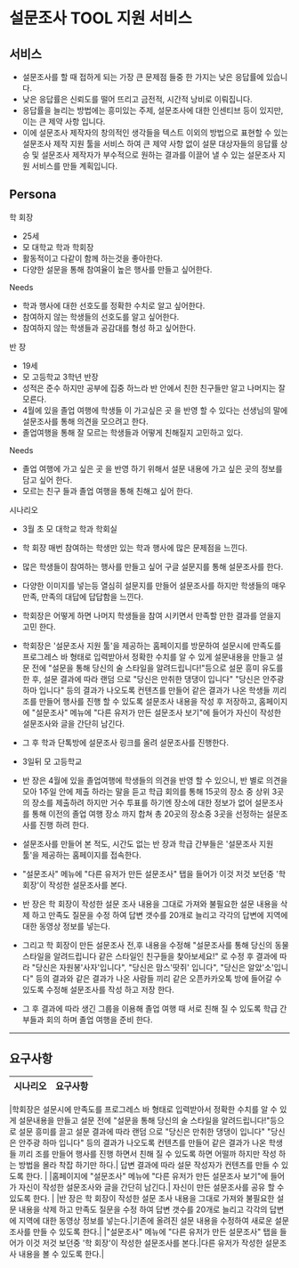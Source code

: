 # 설문조사 TOOL 지원 서비스
## 서비스
- 설문조사를 할 때 접하게 되는 가장 큰 문제점 들중 한 가지는 낮은 응답률에 있습니다.
- 낮은 응답률은 신뢰도를 떨어 뜨리고 금전적, 시간적 낭비로 이뤄집니다.
- 응답률을 늘리는 방법에는 흥미있는 주제, 설문조사에 대한 인센티브 등이 있지만, 이는 큰 제약 사항 입니다.
- 이에 설문조사 제작자의 창의적인 생각들을 텍스트 이외의 방법으로 표현할 수 있는 설문조사 제작 지원 툴을 서비스
하여 큰 제약 사항 없이 설문 대상자들의 응답률 상승 및 설문조사 제작자가 부수적으로 원하는 결과를 
이끌어 낼 수 있는 설문조사 지원 서비스를 만들 계획입니다.

## Persona
 학 회장
- 25세
- 모 대학교 학과 학회장
- 활동적이고 다같이 함께 하는것을 좋아한다.
- 다양한 설문을 통해 참여율이 높은 행사를 만들고 싶어한다.

Needs
- 학과 행사에 대한 선호도를 정확한 수치로 알고 싶어한다.
- 참여하지 않는 학생들의 선호도를 알고 싶어한다.
- 참여하지 않는 학생들과 공감대를 형성 하고 싶어한다.

 반 장
 - 19세
 - 모 고등학교 3학년 반장
 - 성적은 준수 하지만 공부에 집중 하느라 반 안에서 친한 친구들만 알고 나머지는 잘 모른다.
 - 4월에 있을 졸업 여행에 학생들 이 가고싶은 곳 을 반영 할 수 있다는 선생님의 말에 설문조사를 통해 의견을 모으려고 한다.
 - 졸업여행을 통해 잘 모르는 학생들과 어떻게 친해질지 고민하고 있다.
 
 Needs
 - 졸업 여행에 가고 싶은 곳 을 반영 하기 위해서 설문 내용에 가고 싶은 곳의 정보를 담고 싶어 한다.
 - 모르는 친구 들과 졸업 여행을 통해 친해고 싶어 한다.

시나리오

- 3월 초 모 대학교 학과 학회실
- 학 회장 매번 참여하는 학생만 있는 학과 행사에 많은 문제점을 느낀다.
- 많은 학생들이 참여하는 행사를 만들고 싶어 구글 설문지를 통해 설문조사를 한다.
- 다양한 이미지를 넣는등 열심히 설문지를 만들어 설문조사를 하지만 학생들의 매우만족, 만족의 대답에 답답함을 느낀다.
- 학회장은 어떻게 하면 나머지 학생들을 참여 시키면서 만족할 만한 결과를 얻을지 고민 한다.
- 학회장은 '설문조사 지원 툴'을 제공하는 홈페이지를 방문하여 설문시에 만족도를 프로그레스 바 형태로 입력받아서 정확한 수치를 알 수 있게 설문내용을 만들고
설문 전에 "설문을 통해 당신의 술 스타일을 알려드립니다!"등으로 설문 흥미 유도를 한 후, 설문 결과에 따라 랜덤 으로 "당신은 만취한 댕댕이 입니다" "당신은 안주광 하마 입니다" 등의 결과가 나오도록 컨텐츠를 만들어
같은 결과가 나온 학생들 끼리 조를 만들어 행사를 진행 할 수 있도록 설문조사 내용을 작성 후 저장하고, 홈페이지에 "설문조사" 메뉴에 "다른 유저가 만든 설문조사 보기"에 들어가 자신이 작성한 설문조사와 글을 간단히 남긴다.
- 그 후 학과 단톡방에 설문조사 링크를 올려 설문조사를 진행한다.

- 3일뒤 모 고등학교  
- 반 장은 4월에 있을 졸업여행에 학생들의 의견을 반영 할 수 있으니, 반 별로 의견을 모아 1주일 안에 제출 하라는 말을 듣고 학급 회의를 통해 15곳의 장소 중 상위 3곳의 장소를 제출하려 하지만 거수 투표를 하기엔 장소에 대한
정보가 없어 설문조사를 통해 이전의 졸업 여행 장소 까지 합쳐 총 20곳의 장소중 3곳을 선정하는 설문조사를 진행 하려 한다.
- 설문조사를 만들어 본 적도, 시간도 없는 반 장과 학급 간부들은 '설문조사 지원 툴'을 제공하는 홈페이지를 접속한다.
- "설문조사" 메뉴에 "다른 유저가 만든 설문조사" 탭을 들어가 이것 저것 보던중 '학 회장'이 작성한 설문조사를 본다.
- 반 장은 학 회장이 작성한 설문 조사 내용을 그대로 가져와 불필요한 설문 내용을 삭제 하고 만족도 질문을 수정 하여 답변 갯수를 20개로 늘리고 각각의 답변에 지역에 대한 동영상 정보를 넣는다.
- 그리고 학 회장이 만든 설문조사 전,후 내용을 수정해 "설문조사를 통해 당신의 동물 스타일을 알려드립니다 같은 스타일인 친구들을 찾아보세요!" 로 수정 후
결과에 따라 "당신은 자원봉'사자'입니다", "당신은 맘스'땃쥐' 입니다", "당신은 알았'소'입니다" 등의 결과와 같은 결과가 나온 사람들 끼리 같은 오픈카카오톡 방에 들어갈 수 있도록 수정해 설문조사를 작성 하고 저장 한다.
- 그 후 결과에 따라 생긴 그룹을 이용해 졸업 여행 때 서로 친해 질 수 있도록 학급 간부들과 회의 하며 졸업 여행을 준비 한다.  
---

## 요구사항
|                                 시나리오                                               |                              요구사항                                 |
|                                  :---:                                                 |                               :---:                                   |

|학회장은 설문시에 만족도를 프로그레스 바 형태로 입력받아서 정확한 수치를 알 수 있게 설문내용을 만들고 설문 전에 "설문을 통해 당신의 술 스타일을 알려드립니다!"등으로 설문 흥미를 끌고 설문 결과에 따라 랜덤 으로 "당신은 만취한 댕댕이 입니다" "당신은 안주광 하마 입니다" 등의 결과가 나오도록 컨텐츠를 만들어 같은 결과가 나온 학생들 끼리 조를 만들어 행사를 진행 하면서 친해 질 수 있도록 하면 어떨까 하지만 작성 하는 방법을 몰라 착잡 하기만 하다.|       답변 결과에 따라 설문 작성자가 컨텐츠를 만들 수 있도록 한다.       |
|홈페이지에 "설문조사" 메뉴에 "다른 유저가 만든 설문조사 보기"에 들어가 자신이 작성한 설문조사와 글을 간단히 남긴다.| 자신이 만든 설문조사를 공유 할 수 있도록 한다. |
|반 장은 학 회장이 작성한 설문 조사 내용을 그대로 가져와 불필요한 설문 내용을 삭제 하고 만족도 질문을 수정 하여 답변 갯수를 20개로 늘리고 각각의 답변에 지역에 대한 동영상 정보를 넣는다.|기존에 올려진 설문 내용을 수정하여 새로운 설문조사를 만들 수 있도록 한다.|
|"설문조사" 메뉴에 "다른 유저가 만든 설문조사" 탭을 들어가 이것 저것 보던중 '학 회장'이 작성한 설문조사를 본다.|다른 유저가 작성한 설문조사 내용을 볼 수 있도록 한다.|
